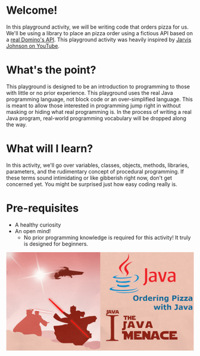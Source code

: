 # Welcome!
In this playground activity, we will be writing code that orders pizza for us.
We'll be using a library to place an pizza order using a fictious API based on a [real Domino's API](https://github.com/gamagori/pizzapi).
This playground activity was heavily inspired by [Jarvis Johnson on YouTube](https://youtu.be/Nxu6GlDleqA).

# What's the point?
This playground is designed to be an introduction to programming to those with little or no prior experience.  This playground uses the real Java programming language, not block code or an over-simplified language.  This is meant to allow those interested in programming jump right in without masking or hiding what real programming is.  In the process of writing a real Java program, real-world programming vocabulary will be dropped along the way.

# What will I learn?
In this activity, we'll go over variables, classes, objects, methods, libraries, parameters, and the rudimentary concept of procedural programming.  If these terms sound intimidating or like gibberish right now, don't get concerned yet.  You might be surprised just how easy coding really is.

# Pre-requisites
 * A healthy curiosity
 * An open mind!
     * No prior programming knowledge is required for this activity! It truly is designed for beginners.

![Star Wars-themed poster that reads The Java Menace](https://raw.githubusercontent.com/NicholasBottone/Java-Menace-Introductory-Java-Lesson/master/cover.png "The Java Menace")
